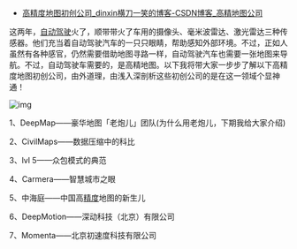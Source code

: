 - [高精度地图初创公司_dinxin横刀一笑的博客-CSDN博客_高精地图公司](https://blog.csdn.net/u011365716/article/details/89716826)

这两年，[自动驾驶](https://so.csdn.net/so/search?q=自动驾驶&spm=1001.2101.3001.7020)火了，顺带带火了车用的摄像头、毫米波雷达、激光雷达三种传感器。他们充当着自动驾驶汽车的一只只眼睛，帮助感知外部环境。不过，正如人虽然有各种感官，仍然需要借助地图寻路一样，自动驾驶汽车也需要一张地图来导航。不过，自动驾驶车需要的，是高精地图。以下我将带大家一步步了解以下高精度地图初创公司，由外道理，由浅入深剖析这些初创公司的是在这一领域个显神通！

![img](https://img-blog.csdnimg.cn/20190430231304625.png?x-oss-process=image/watermark,type_ZmFuZ3poZW5naGVpdGk,shadow_10,text_aHR0cHM6Ly9ibG9nLmNzZG4ubmV0L3UwMTEzNjU3MTY=,size_16,color_FFFFFF,t_70)

1、DeepMap——豪华地图「老炮儿」团队(为什么用老炮儿，下期我给大家介绍)

2、CivilMaps——数据压缩中的科比

3、lvl 5——众包模式的典范

4、Carmera——智慧城市之眼

5、中海庭——中国高[精度](https://so.csdn.net/so/search?q=精度&spm=1001.2101.3001.7020)地图的新生儿

6、DeepMotion——深动科技（北京）有限公司

7、Momenta——北京初速度科技有限公司